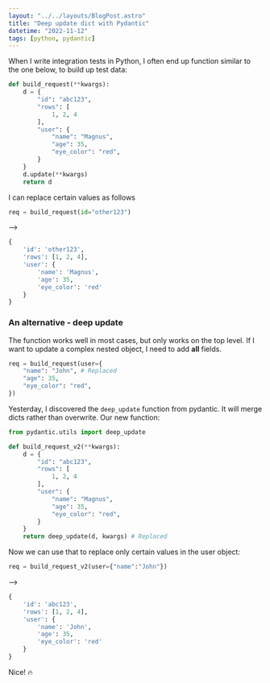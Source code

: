 ```yaml
---
layout: "../../layouts/BlogPost.astro"
title: "Deep update dict with Pydantic"
datetime: "2022-11-12"
tags: [python, pydantic]
---
```


When I write integration tests in Python, I often end up function similar to the one below, to build up test data:


```python
def build_request(**kwargs):
    d = {
        "id": "abc123",
        "rows": [
            1, 2, 4
        ],
        "user": {
            "name": "Magnus",
            "age": 35,
            "eye_color": "red",
        }
    }
    d.update(**kwargs)
    return d
```

I can replace certain values as follows

```python
req = build_request(id="other123")
```
-->
```python
{
    'id': 'other123',
    'rows': [1, 2, 4],
    'user': {
        'name': 'Magnus',
        'age': 35,
        'eye_color': 'red'
    }
}
```

### An alternative - deep update
The function works well in most cases, but only works on the top level. If I want to update a complex nested object, I need to add **all** fields.
```python
req = build_request(user={
    "name": "John", # Replaced
    "age": 35,
    "eye_color": "red",
})
```

Yesterday, I discovered the `deep_update` function from pydantic. It will merge dicts rather than overwrite. Our new function:
```python
from pydantic.utils import deep_update

def build_request_v2(**kwargs):
    d = {
        "id": "abc123",
        "rows": [
            1, 2, 4
        ],
        "user": {
            "name": "Magnus",
            "age": 35,
            "eye_color": "red",
        }
    }
    return deep_update(d, kwargs) # Replaced
```

Now we can use that to replace only certain values in the user object:
```python
req = build_request_v2(user={"name":"John"})
```
-->
```python
{
    'id': 'abc123',
    'rows': [1, 2, 4],
    'user': {
        'name': 'John',
        'age': 35,
        'eye_color': 'red'
    }
}
```
Nice! 🔥
